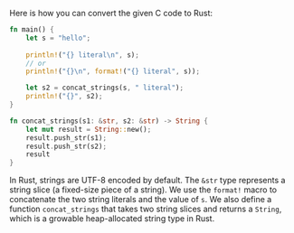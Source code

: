 Here is how you can convert the given C code to Rust:
```rust
fn main() {
    let s = "hello";
    
    println!("{} literal\n", s);
    // or
    println!("{}\n", format!("{} literal", s));

    let s2 = concat_strings(s, " literal");
    println!("{}", s2);
}

fn concat_strings(s1: &str, s2: &str) -> String {
    let mut result = String::new();
    result.push_str(s1);
    result.push_str(s2);
    result
}
```
In Rust, strings are UTF-8 encoded by default. The `&str` type represents a string slice (a fixed-size piece of a string). We use the `format!` macro to concatenate the two string literals and the value of `s`. We also define a function `concat_strings` that takes two string slices and returns a `String`, which is a growable heap-allocated string type in Rust.

